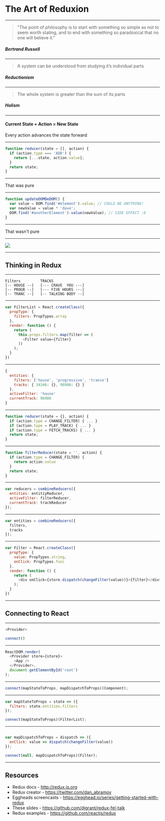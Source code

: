 # The Art of Reduxion

---

> "The point of philosophy is to start with something so simple as not to seem worth stating, and to end with something so paradoxical that no one will believe it."

##### Bertrand Russell

---

> A system can be understood from studying it’s individual parts

##### Reductionism

---

> The whole system is greater than the sum of its parts

##### Holism


---

#### Current State + Action = New State

Every action advances the state forward

---

```js
function reducer(state = [], action) {
  if (action.type === 'ADD') {
    return [...state, action.value];
  }
  return state;
}
```

---

That was pure

---

```js
function updateDOMDeDOM() {
  var value = DOM.find('#element').value; // COULD BE ANYTHING!
  var newValue = value * 'dave';
  DOM.find('#anotherElement').value(newValue); // SIDE EFFECT :0
}
```

---

That wasn't pure

---

<image src="http://danielgrant.co/redux-fel-talk/images/redux-architecture.jpg" />

---

## Thinking in Redux

---

```
Filters         TRACKS
[-- HOUSE --]   [--- CRAVE  YOU ---]
[-- PROGR --]   [--- FIVE HOURS ---]
[-- TRANC --]   [-- TALKING BODY --]
```

---

```js
var FilterList = React.createClass({
  propType: {
    filters: PropTypes.array
  },
  render: function () {
    return (
      this.props.filters.map(filter => (
        <Filter value={filter}
      ))
    );
  }
})
```

---

```js
{
  entities: {
    filters: ['house', 'progressive', 'trance']
    tracks: { 34346: {}, 96986: {} }
  },
  activeFilter: 'house'
  currentTrack: 96986
}
```

---

```js
function reducer(state = {}, action) {
  if (action.type = CHANGE_FILTER) { ... }
  if (action.type = PLAY_TRACK) { ... }
  if (action.type = FETCH_TRACKS) { ... }
  return state;
}
```

---

```js
function filterReducer(state = '', action) {
  if (action.type = CHANGE_FILTER) {
    return action.value
  }
  return state;
}
```

---

```js
var reducers = combineReducers({
  entities: entitiyReducer,
  activeFilter: filterReducer,
  currentTrack: trackReducer
});
```

---

```js
var entities = combineReducers({
  filters,
  tracks
});
```

---

```js
var Filter = React.createClass({
  propType: {
    value: PropTypes.string,
    onClick: PropTypes.func
  },
  render: function () {
    return (
      <div onClick={store.dispatch(changeFilter(value))}>{filter}</div>
    );
  }
})
```

---

## Connecting to React

---

```js
<Provider>

connect()
````

---

```js
ReactDOM.render(
  <Provider store={store}>
    <App />
  </Provider>,
  document.getElementById('root')
);
```

---

```js
connect(mapStateToProps, mapDispatchToProps)(Component);
````

---

```js
var mapStateToProps = state => ({
  filters: state.entities.filters
});

connect(mapStateToProps)(FilterList);
```

---

```js

var mapDispatchToProps = dispatch => ({
  onClick: value => dispatch(changeFilter(value))
});

connect(null, mapDispatchToProps)(Filter);
```

---

## Resources

- Redux docs - http://redux.js.org
- Redux creator - https://twitter.com/dan_abramov
- Eggheads screencasts - https://egghead.io/series/getting-started-with-redux
- These slides - https://github.com/djgrant/redux-fel-talk
- Redux examples - https://github.com/reactjs/redux


